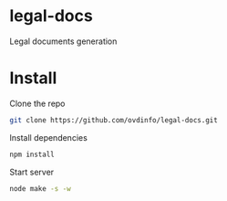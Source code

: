 # legal-docs
Legal documents generation

# Install

Clone the repo

```bash
git clone https://github.com/ovdinfo/legal-docs.git
```

Install dependencies

```bash
npm install 
```

Start server

```bash
node make -s -w
```
